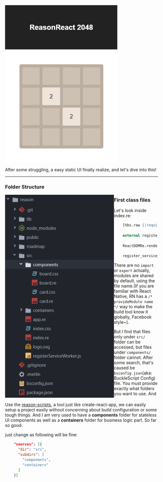 ![day1](https://github.com/LIU9293/reason-react-2048/raw/master/roadmap/day1_static_markup.png)

After some struggling, a easy static UI finally realize, and let's dive into this!
***

### Folder Structure
<img src="https://github.com/LIU9293/reason-react-2048/raw/master/roadmap/day1_folder_structure.png" style="float: left" />
<p style="float: right">
Use the <a href="https://github.com/reasonml-community/reason-scripts">reason-scripts</a>, a tool just like create-react-app, we can easily setup a project easily without concerning about build configuration or some tough things. And I am very used to have a <b>components</b> folder for stateless UI components as well as a <b>containers</b> folder for business logic part. So far so good.
</p>

### First class files
Let's look inside index.re:

```Ocaml
    [%bs.raw {|require('./index.css')|}];

    external register_service_worker : unit => unit = "default" [@@bs.module "./registerServiceWorker"];

    ReactDOMRe.renderToElementWithId <App message="Welcome to React and Reason" /> "root";

    register_service_worker ();

```

There are no `import` or `export` actually, modules are shared by default, using the file name.(If you are familiar with React Native, RN has a `/* provideModule name */` way to make the build tool know it globally, Facebook style~).

But I find that files only under `src/` folder can be accessed, but files under `components/` folder cannot. After some search, that's caused be `bsconfig.json`(aka: BuckleScript Config) file. You must provide exactly what folders you want to use. And just change as following will be fine:

```JSON
    "sources": [{
      "dir": "src",
      "subdirs": [
        "components",
        "containers"
      ]
    }]
```
